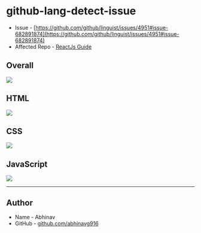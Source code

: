 # github-lang-detect-issue
* Issue - [https://github.com/github/linguist/issues/4951#issue-682891874](https://github.com/github/linguist/issues/4951#issue-682891874)
* Affected Repo - [ReactJs Guide](https://github.com/abhinavg916/reactjs-guide)

## Overall
![](https://github.com/abhinavg916/github-lang-detect-issue/blob/master/Overall.JPG)

## HTML
![](https://github.com/abhinavg916/github-lang-detect-issue/blob/master/HTML.JPG)

## CSS
![](https://github.com/abhinavg916/github-lang-detect-issue/blob/master/CSS.JPG)

## JavaScript
![](https://github.com/abhinavg916/github-lang-detect-issue/blob/master/JavaScript.JPG)


---

## Author

- Name - Abhinav
- GitHub - [github.com/abhinavg916](https://github.com/abhinavg916)

